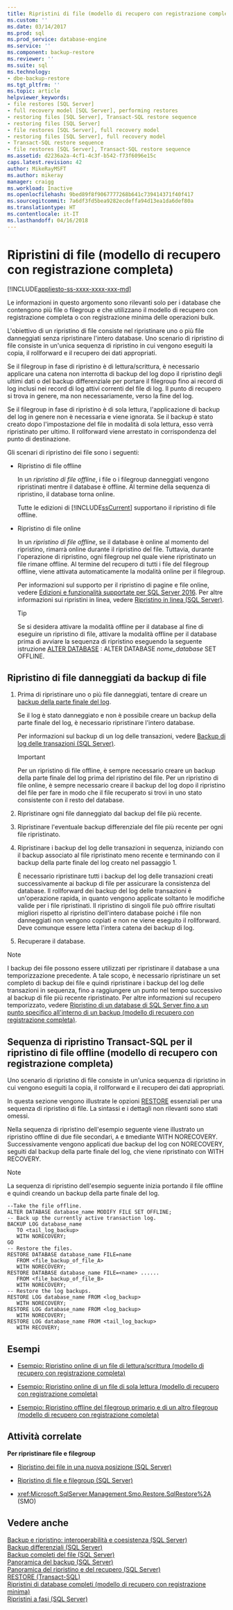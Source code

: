 ```yaml
---
title: Ripristini di file (modello di recupero con registrazione completa) | Microsoft Docs
ms.custom: ''
ms.date: 03/14/2017
ms.prod: sql
ms.prod_service: database-engine
ms.service: ''
ms.component: backup-restore
ms.reviewer: ''
ms.suite: sql
ms.technology:
- dbe-backup-restore
ms.tgt_pltfrm: ''
ms.topic: article
helpviewer_keywords:
- file restores [SQL Server]
- full recovery model [SQL Server], performing restores
- restoring files [SQL Server], Transact-SQL restore sequence
- restoring files [SQL Server]
- file restores [SQL Server], full recovery model
- restoring files [SQL Server], full recovery model
- Transact-SQL restore sequence
- file restores [SQL Server], Transact-SQL restore sequence
ms.assetid: d2236a2a-4cf1-4c3f-b542-f73f6096e15c
caps.latest.revision: 42
author: MikeRayMSFT
ms.author: mikeray
manager: craigg
ms.workload: Inactive
ms.openlocfilehash: 9bed89f8f9067777268b641c739414371f40f417
ms.sourcegitcommit: 7a6df3fd5bea9282ecdeffa94d13ea1da6def80a
ms.translationtype: HT
ms.contentlocale: it-IT
ms.lasthandoff: 04/16/2018
---
```

# <a name="file-restores-full-recovery-model"></a>Ripristini di file (modello di recupero con registrazione completa)
[!INCLUDE[appliesto-ss-xxxx-xxxx-xxx-md](../../includes/appliesto-ss-xxxx-xxxx-xxx-md.md)]

  Le informazioni in questo argomento sono rilevanti solo per i database che contengono più file o filegroup e che utilizzano il modello di recupero con registrazione completa o con registrazione minima delle operazioni bulk.  
  
 L'obiettivo di un ripristino di file consiste nel ripristinare uno o più file danneggiati senza ripristinare l'intero database. Uno scenario di ripristino di file consiste in un'unica sequenza di ripristino in cui vengono eseguiti la copia, il rollforward e il recupero dei dati appropriati.  
  
 Se il filegroup in fase di ripristino è di lettura/scrittura, è necessario applicare una catena non interrotta di backup del log dopo il ripristino degli ultimi dati o del backup differenziale per portare il filegroup fino ai record di log inclusi nei record di log attivi correnti del file di log. Il punto di recupero si trova in genere, ma non necessariamente, verso la fine del log.  
  
 Se il filegroup in fase di ripristino è di sola lettura, l'applicazione di backup del log in genere non è necessaria e viene ignorata. Se il backup è stato creato dopo l'impostazione del file in modalità di sola lettura, esso verrà ripristinato per ultimo. Il rollforward viene arrestato in corrispondenza del punto di destinazione.  
  
 Gli scenari di ripristino dei file sono i seguenti:  
  
-   Ripristino di file offline  
  
     In un *ripristino di file offline*, i file o i filegroup danneggiati vengono ripristinati mentre il database è offline. Al termine della sequenza di ripristino, il database torna online.  
  
     Tutte le edizioni di [!INCLUDE[ssCurrent](../../includes/sscurrent-md.md)] supportano il ripristino di file offline.  
  
-   Ripristino di file online  
  
     In un *ripristino di file offline*, se il database è online al momento del ripristino, rimarrà online durante il ripristino del file. Tuttavia, durante l'operazione di ripristino, ogni filegroup nel quale viene ripristinato un file rimane offline. Al termine del recupero di tutti i file del filegroup offline, viene attivata automaticamente la modalità online per il filegroup.  
  
     Per informazioni sul supporto per il ripristino di pagine e file online, vedere [Edizioni e funzionalità supportate per SQL Server 2016](../../sql-server/editions-and-supported-features-for-sql-server-2016.md). Per altre informazioni sui ripristini in linea, vedere [Ripristino in linea (SQL Server)](../../relational-databases/backup-restore/online-restore-sql-server.md).
  
    > [!TIP]  
    >  Se si desidera attivare la modalità offline per il database al fine di eseguire un ripristino di file, attivare la modalità offline per il database prima di avviare la sequenza di ripristino eseguendo la seguente istruzione [ALTER DATABASE](../../t-sql/statements/alter-database-transact-sql-set-options.md) : ALTER DATABASE *nome_database* SET OFFLINE.  
  
  
##  <a name="Overview"></a> Ripristino di file danneggiati da backup di file  
  
1.  Prima di ripristinare uno o più file danneggiati, tentare di creare un [backup della parte finale del log](../../relational-databases/backup-restore/tail-log-backups-sql-server.md).  
  
     Se il log è stato danneggiato e non è possibile creare un backup della parte finale del log, è necessario ripristinare l'intero database.  
  
     Per informazioni sul backup di un log delle transazioni, vedere [Backup di log delle transazioni &#40;SQL Server&#41;](../../relational-databases/backup-restore/transaction-log-backups-sql-server.md).  
  
    > [!IMPORTANT]  
    >  Per un ripristino di file offline, è sempre necessario creare un backup della parte finale del log prima del ripristino del file. Per un ripristino di file online, è sempre necessario creare il backup del log dopo il ripristino del file per fare in modo che il file recuperato si trovi in uno stato consistente con il resto del database.  
  
2.  Ripristinare ogni file danneggiato dal backup del file più recente.  
  
3.  Ripristinare l'eventuale backup differenziale del file più recente per ogni file ripristinato.  
  
4.  Ripristinare i backup del log delle transazioni in sequenza, iniziando con il backup associato al file ripristinato meno recente e terminando con il backup della parte finale del log creato nel passaggio 1.  
  
     È necessario ripristinare tutti i backup del log delle transazioni creati successivamente ai backup di file per assicurare la consistenza del database. Il rollforward dei backup del log delle transazioni è un'operazione rapida, in quanto vengono applicate soltanto le modifiche valide per i file ripristinati. Il ripristino di singoli file può offrire risultati migliori rispetto al ripristino dell'intero database poiché i file non danneggiati non vengono copiati e non ne viene eseguito il rollforward. Deve comunque essere letta l'intera catena dei backup di log.  
  
5.  Recuperare il database.  
  
> [!NOTE]  
>  I backup dei file possono essere utilizzati per ripristinare il database a una temporizzazione precedente. A tale scopo, è necessario ripristinare un set completo di backup dei file e quindi ripristinare i backup del log delle transazioni in sequenza, fino a raggiungere un punto nel tempo successivo al backup di file più recente ripristinato. Per altre informazioni sul recupero temporizzato, vedere [Ripristino di un database di SQL Server fino a un punto specifico all'interno di un backup &#40;modello di recupero con registrazione completa&#41;](../../relational-databases/backup-restore/restore-a-sql-server-database-to-a-point-in-time-full-recovery-model.md).  
  
## <a name="transact-sql-restore-sequence-for-an-offline-file-restore-full-recovery-model"></a>Sequenza di ripristino Transact-SQL per il ripristino di file offline (modello di recupero con registrazione completa)  
 Uno scenario di ripristino di file consiste in un'unica sequenza di ripristino in cui vengono eseguiti la copia, il rollforward e il recupero dei dati appropriati.  
  
 In questa sezione vengono illustrate le opzioni [RESTORE](../../t-sql/statements/restore-statements-transact-sql.md) essenziali per una sequenza di ripristino di file. La sintassi e i dettagli non rilevanti sono stati omessi.  
  
 Nella sequenza di ripristino dell'esempio seguente viene illustrato un ripristino offline di due file secondari, `A` e `B`mediante WITH NORECOVERY. Successivamente vengono applicati due backup del log con NORECOVERY, seguiti dal backup della parte finale del log, che viene ripristinato con WITH RECOVERY.  
  
> [!NOTE]  
>  La sequenza di ripristino dell'esempio seguente inizia portando il file offline e quindi creando un backup della parte finale del log.  
  
```  
--Take the file offline.  
ALTER DATABASE database_name MODIFY FILE SET OFFLINE;  
-- Back up the currently active transaction log.  
BACKUP LOG database_name  
   TO <tail_log_backup>  
   WITH NORECOVERY;  
GO   
-- Restore the files.  
RESTORE DATABASE database_name FILE=name   
   FROM <file_backup_of_file_A>   
   WITH NORECOVERY;  
RESTORE DATABASE database_name FILE=<name> ......  
   FROM <file_backup_of_file_B>   
   WITH NORECOVERY;  
-- Restore the log backups.  
RESTORE LOG database_name FROM <log_backup>   
   WITH NORECOVERY;  
RESTORE LOG database_name FROM <log_backup>   
   WITH NORECOVERY;  
RESTORE LOG database_name FROM <tail_log_backup>   
   WITH RECOVERY;  
```  
  
## <a name="examples"></a>Esempi  
  
-   [Esempio: Ripristino online di un file di lettura/scrittura &#40;modello di recupero con registrazione completa&#41;](../../relational-databases/backup-restore/example-online-restore-of-a-read-write-file-full-recovery-model.md)  
  
-   [Esempio: Ripristino online di un file di sola lettura &#40;modello di recupero con registrazione completa&#41;](../../relational-databases/backup-restore/example-online-restore-of-a-read-only-file-full-recovery-model.md)  
  
-   [Esempio: Ripristino offline del filegroup primario e di un altro filegroup &#40;modello di recupero con registrazione completa&#41;](../../relational-databases/backup-restore/example-offline-restore-of-primary-and-one-other-filegroup-full-recovery-model.md)  
  
##  <a name="RelatedTasks"></a> Attività correlate  
 **Per ripristinare file e filegroup**  
  
-   [Ripristino dei file in una nuova posizione &#40;SQL Server&#41;](../../relational-databases/backup-restore/restore-files-to-a-new-location-sql-server.md)  
  
-   [Ripristino di file e filegroup &#40;SQL Server&#41;](../../relational-databases/backup-restore/restore-files-and-filegroups-sql-server.md)  
  
-   <xref:Microsoft.SqlServer.Management.Smo.Restore.SqlRestore%2A> (SMO)  
  
  
## <a name="see-also"></a>Vedere anche  
 [Backup e ripristino: interoperabilità e coesistenza &#40;SQL Server&#41;](../../relational-databases/backup-restore/backup-and-restore-interoperability-and-coexistence-sql-server.md)   
 [Backup differenziali &#40;SQL Server&#41;](../../relational-databases/backup-restore/differential-backups-sql-server.md)   
 [Backup completi del file &#40;SQL Server&#41;](../../relational-databases/backup-restore/full-file-backups-sql-server.md)   
 [Panoramica del backup &#40;SQL Server&#41;](../../relational-databases/backup-restore/backup-overview-sql-server.md)   
 [Panoramica del ripristino e del recupero &#40;SQL Server&#41;](../../relational-databases/backup-restore/restore-and-recovery-overview-sql-server.md)   
 [RESTORE &#40;Transact-SQL&#41;](../../t-sql/statements/restore-statements-transact-sql.md)   
 [Ripristini di database completi &#40;modello di recupero con registrazione minima&#41;](../../relational-databases/backup-restore/complete-database-restores-simple-recovery-model.md)   
 [Ripristini a fasi &#40;SQL Server&#41;](../../relational-databases/backup-restore/piecemeal-restores-sql-server.md)  
  
  
